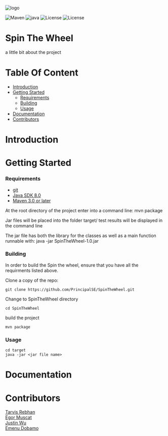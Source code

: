 
![logo](https://projecthelping.org/wp-content/uploads/2017/11/Your-Logo-here.png)

![Maven](https://img.shields.io/badge/maven-v3.0-blue.svg)
![java](https://img.shields.io/badge/Java%20SDK-v8.0-green.svg)
![License](https://img.shields.io/badge/License-MIT-yellow.svg)
![License](https://img.shields.io/badge/Version-v0.0-orange.svg)



# Spin The Wheel
a little bit about the project
</p>


# Table Of Content

* [Introduction](#introduction)
* [Getting Started](#getting-started)
  * [Requirements](#requirements)
  * [Building](#building)
  * [Usage](#usage)
* [Documentation](#documentation)
* [Contributors](#contributors)


# Introduction


# Getting Started

  ### Requirements
  
 * [git](https://git-scm.com/downloads)
 * [Java SDK 8.0](https://www.oracle.com/technetwork/java/javase/downloads/jdk8-downloads-2133151.html)
 * [Maven 3.0 or later](https://maven.apache.org/download.cgi)
  

  
At the root directory of the project enter into a command line: mvn package

Jar files will be placed into the folder target/
test results will be displayed in the command line

The jar file has both the library for the classes as well as a main function runnable with:
java -jar SpinTheWheel-1.0.jar



### Building
In order to build the Spin the wheel, ensure that you have all the requirments listed above.

Clone a copy of the repo:
~~~
git clone https://github.com/PrincipalSE/SpinTheWheel.git
~~~
Change to SpinTheWheel directory
~~~
cd SpinTheWheel
~~~
build the project
~~~
mvn package
~~~


### Usage

~~~
cd target
java -jar <jar file name>
~~~

# Documentation

 # Contributors

[Tarvis Rebhan](https://github.com/tgolnoft)</br> [Egor Muscat](https://github.com/Jbladevr)</br>[Justin Wu](https://github.com/Hindenburg120583)</br>[Emenu Dobamo](https://github.com/emenuDobamo)


